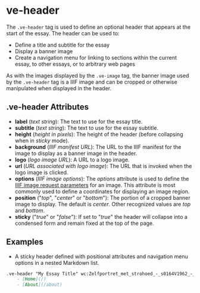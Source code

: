 <script src="https://cdn.jsdelivr.net/npm/prismjs@1.29.0/components/prism-markdown.min.js"></script>
# ve-header

The `.ve-header` tag is used to define an optional header that appears at the start of the essay.  The header can be used to:

- Define a title and subtitle for the essay
- Display a banner image
- Create a navigation menu for linking to sections within the current essay, to other essays, or to arbitrary web pages

As with the images displayed by the `.ve-image` tag, the banner image used by the `.ve-header` tag is a IIIF image and can be cropped or otherwise manipulated when displayed in the header.

## .ve-header Attributes

- **label** (_text string_):  The text to use for the essay title. 
- **subtitle** (_text string_):  The text to use for the essay subtitle.
- **height** (_height in pixels_):  The height of the header (before collapsing when in _sticky_ mode).
- **background** (_IIIF manifest URL_):  The URL to the IIIF manifest for the image to display as a banner image in the header.
- **logo** (_logo image URL_): A URL to a logo image.
- **url** (_URL associated with logo image_):  The URL that is invoked when the logo image is clicked.
- **options** (_IIIF image options_):  The _options_ attribute is used to define the [IIIF image request parameters](https://iiif.io/api/image/2.1/#image-request-parameters) for an image.  This attribute is most commonly used to define a coordinates for displaying an image region.   
- **position** ("_top_", "_center_" or "_bottom_"):  The portion of a cropped banner image to display.  The default is _center_.  Other recognized values are _top_ and _bottom_.
- **sticky** ("_true_" or "_false_"):  If set to "_true_" the header will collapse into a condensed form and remain fixed at the top of the page.

## Examples

- A sticky header defined with positional attributes and navigation menu options in a nested Markdown list.
```Markdown preview
.ve-header "My Essay Title" wc:Zelfportret_met_strohoed_-_s0164V1962_-_Van_Gogh_Museum.jpg "A Subtitle" pct:3,23,80,20 center true
    - [Home](/)
    - [About](/about)
```
